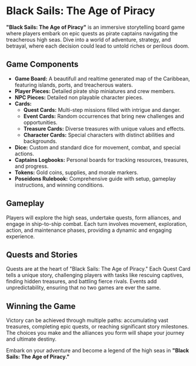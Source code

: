 # Black Sails: The Age of Piracy

**"Black Sails: The Age of Piracy"** is an immersive storytelling board game where players embark on epic quests as pirate captains navigating the treacherous high seas. Dive into a world of adventure, strategy, and betrayal, where each decision could lead to untold riches or perilous doom.

## Game Components

- **Game Board:** A beautifull and realtime generated map of the Caribbean, featuring islands, ports, and treacherous waters.
- **Player Pieces:** Detailed pirate ship miniatures and crew members.
- **NPC Pieces:** Detailed non playable character pieces.
- **Cards:**
  - **Quest Cards:** Multi-step missions filled with intrigue and danger.
  - **Event Cards:** Random occurrences that bring new challenges and opportunities.
  - **Treasure Cards:** Diverse treasures with unique values and effects.
  - **Character Cards:** Special characters with distinct abilities and backgrounds.
- **Dice:** Custom and standard dice for movement, combat, and special actions.
- **Captains Logbooks:** Personal boards for tracking resources, treasures, and progress.
- **Tokens:** Gold coins, supplies, and morale markers.
- **Poseidons Rulebook:** Comprehensive guide with setup, gameplay instructions, and winning conditions.

## Gameplay

Players will explore the high seas, undertake quests, form alliances, and engage in ship-to-ship combat. Each turn involves movement, exploration, action, and maintenance phases, providing a dynamic and engaging experience.

## Quests and Stories

Quests are at the heart of "Black Sails: The Age of Piracy." Each Quest Card tells a unique story, challenging players with tasks like rescuing captives, finding hidden treasures, and battling fierce rivals. Events add unpredictability, ensuring that no two games are ever the same.

## Winning the Game

Victory can be achieved through multiple paths: accumulating vast treasures, completing epic quests, or reaching significant story milestones. The choices you make and the alliances you form will shape your journey and ultimate destiny.

Embark on your adventure and become a legend of the high seas in **"Black Sails: The Age of Piracy."**
